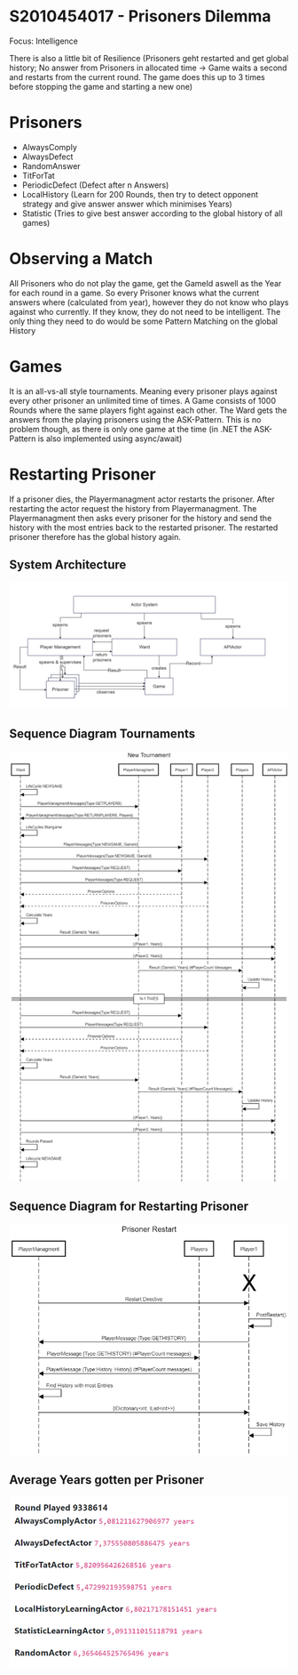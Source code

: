 # S2010454017 - Prisoners Dilemma
Focus: Intelligence

There is also a little bit of Resilience (Prisoners geht restarted and get global history; No answer from Prisoners in allocated time -> Game waits a second and restarts from the current round. The game does this up to 3 times before stopping the game and starting a new one)

# Prisoners
- AlwaysComply
- AlwaysDefect
- RandomAnswer
- TitForTat
- PeriodicDefect (Defect after n Answers)
- LocalHistory (Learn for 200 Rounds, then try to detect opponent strategy and give answer answer which minimises Years)
- Statistic (Tries to give best answer according to the global history of all games)

# Observing a Match
All Prisoners who do not play the game, get the GameId aswell as the Year for each round in a game.
So every Prisoner knows what the current answers where (calculated from year), however they do not know who plays against who currently.
If they know, they do not need to be intelligent. The only thing they need to do would be some Pattern Matching on the global History

# Games
It is an all-vs-all style tournaments. Meaning every prisoner plays against every other prisoner an unlimited time of times.
A Game consists of 1000 Rounds where the same players fight against each other.
The Ward gets the answers from the playing prisoners using the ASK-Pattern. This is no problem though, as there is only one game at the time (in .NET the ASK-Pattern is also implemented using async/await)

# Restarting Prisoner
If a prisoner dies, the Playermanagment actor restarts the prisoner. After restarting the actor request the history from Playermanagment.
The Playermanagment then asks every prisoner for the history and send the history with the most entries back to the restarted prisoner.
The restarted prisoner therefore has the global history again.


## System Architecture
![System Architecture](./images/System_Architecture.png)

## Sequence Diagram Tournaments
![New Tournament Sequence Diagram](./images/NewTournament.png)

## Sequence Diagram for Restarting Prisoner
![Prisoner Restart Sequence Diagram](./images/PrisonerRestart.png)

## Average Years gotten per Prisoner
![Average years per Prisoner](./images/Result_Average_Years.png)
